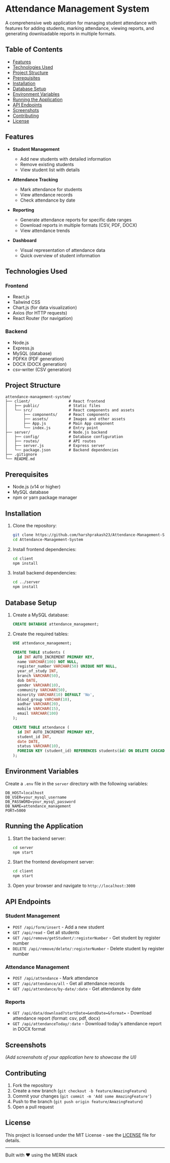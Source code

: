 # Attendance Management System

A comprehensive web application for managing student attendance with features for adding students, marking attendance, viewing reports, and generating downloadable reports in multiple formats.

## Table of Contents

- [Features](#features)
- [Technologies Used](#technologies-used)
- [Project Structure](#project-structure)
- [Prerequisites](#prerequisites)
- [Installation](#installation)
- [Database Setup](#database-setup)
- [Environment Variables](#environment-variables)
- [Running the Application](#running-the-application)
- [API Endpoints](#api-endpoints)
- [Screenshots](#screenshots)
- [Contributing](#contributing)
- [License](#license)

## Features

- **Student Management**
  - Add new students with detailed information
  - Remove existing students
  - View student list with details

- **Attendance Tracking**
  - Mark attendance for students
  - View attendance records
  - Check attendance by date

- **Reporting**
  - Generate attendance reports for specific date ranges
  - Download reports in multiple formats (CSV, PDF, DOCX)
  - View attendance trends

- **Dashboard**
  - Visual representation of attendance data
  - Quick overview of student information

## Technologies Used

### Frontend
- React.js
- Tailwind CSS
- Chart.js (for data visualization)
- Axios (for HTTP requests)
- React Router (for navigation)

### Backend
- Node.js
- Express.js
- MySQL (database)
- PDFKit (PDF generation)
- DOCX (DOCX generation)
- csv-writer (CSV generation)

## Project Structure

```
attendance-management-system/
├── client/                 # React frontend
│   ├── public/             # Static files
│   └── src/                # React components and assets
│       ├── components/     # React components
│       ├── assets/         # Images and other assets
│       ├── App.js          # Main App component
│       └── index.js        # Entry point
├── server/                 # Node.js backend
│   ├── config/             # Database configuration
│   ├── routes/             # API routes
│   ├── server.js           # Express server
│   └── package.json        # Backend dependencies
├── .gitignore
└── README.md
```

## Prerequisites

- Node.js (v14 or higher)
- MySQL database
- npm or yarn package manager

## Installation

1. Clone the repository:
   ```bash
   git clone https://github.com/harshprakash23/Attendance-Management-System.git
   cd Attendance-Management-System
   ```

2. Install frontend dependencies:
   ```bash
   cd client
   npm install
   ```

3. Install backend dependencies:
   ```bash
   cd ../server
   npm install
   ```

## Database Setup

1. Create a MySQL database:
   ```sql
   CREATE DATABASE attendance_management;
   ```

2. Create the required tables:
   ```sql
   USE attendance_management;
   
   CREATE TABLE students (
     id INT AUTO_INCREMENT PRIMARY KEY,
     name VARCHAR(100) NOT NULL,
     register_number VARCHAR(50) UNIQUE NOT NULL,
     year_of_study INT,
     branch VARCHAR(50),
     dob DATE,
     gender VARCHAR(10),
     community VARCHAR(50),
     minority VARCHAR(10) DEFAULT 'No',
     blood_group VARCHAR(10),
     aadhar VARCHAR(20),
     mobile VARCHAR(15),
     email VARCHAR(100)
   );
   
   CREATE TABLE attendance (
     id INT AUTO_INCREMENT PRIMARY KEY,
     student_id INT,
     date DATE,
     status VARCHAR(10),
     FOREIGN KEY (student_id) REFERENCES students(id) ON DELETE CASCADE
   );
   ```

## Environment Variables

Create a `.env` file in the `server` directory with the following variables:

```env
DB_HOST=localhost
DB_USER=your_mysql_username
DB_PASSWORD=your_mysql_password
DB_NAME=attendance_management
PORT=5000
```

## Running the Application

1. Start the backend server:
   ```bash
   cd server
   npm start
   ```

2. Start the frontend development server:
   ```bash
   cd client
   npm start
   ```

3. Open your browser and navigate to `http://localhost:3000`

## API Endpoints

### Student Management
- `POST /api/form/insert` - Add a new student
- `GET /api/read` - Get all students
- `GET /api/remove/getStudent/:registerNumber` - Get student by register number
- `DELETE /api/remove/delete/:registerNumber` - Delete student by register number

### Attendance Management
- `POST /api/attendance` - Mark attendance
- `GET /api/attendance/all` - Get all attendance records
- `GET /api/attendance/by-date/:date` - Get attendance by date

### Reports
- `GET /api/data/download?startDate=&endDate=&format=` - Download attendance report (format: csv, pdf, docx)
- `GET /api/attendanceToday/:date` - Download today's attendance report in DOCX format

## Screenshots

*(Add screenshots of your application here to showcase the UI)*

## Contributing

1. Fork the repository
2. Create a new branch (`git checkout -b feature/AmazingFeature`)
3. Commit your changes (`git commit -m 'Add some AmazingFeature'`)
4. Push to the branch (`git push origin feature/AmazingFeature`)
5. Open a pull request

## License

This project is licensed under the MIT License - see the [LICENSE](LICENSE) file for details.

---

Built with ❤️ using the MERN stack
